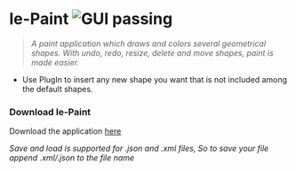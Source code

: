 # le-Paint  ![GUI passing](https://img.shields.io/badge/GUI-passing-yellowgreen.svg?style=plastic)

>_A paint application which draws and colors several geometrical shapes. With undo, redo, resize, delete and move shapes, paint is made easier._

* Use PlugIn to insert any new shape you want that is not included among the default shapes.

### Download le-Paint 

Download the application [here](https://github.com/ziyadelbanna/da-Paint/blob/master/draw.jar?raw=true)

_Save and load is supported for .json and .xml files, So to save your file append .xml/.json to the file name_
